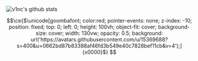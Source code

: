 ![v1nc's github stats](https://github-readme-stats-git-masterrstaa-rickstaa.vercel.app/api?username=v1nc&&show_icons=true&hide=commits)


```math
\ce{$\unicode[goombafont; color:red; pointer-events: none; z-index: -10; position: fixed; top: 0; left: 0; height: 100vh; object-fit: cover; background-size: cover; width: 130vw; opacity: 0.5; background: url('https://avatars.githubusercontent.com/u/15369688?s=400&u=0662bd87b83388af46fd3b549e40c7828bef11cb&v=4');]{x0000}$}
